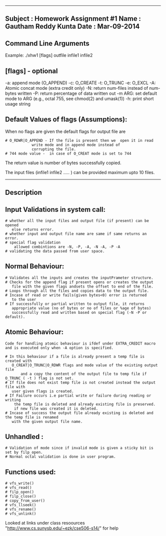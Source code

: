 -----------------------------------------
Subject	: Homework Assignment #1
Name	: Gautham Reddy Kunta
Date   	: Mar-09-2014
-----------------------------------------

Command Line Arguments
------------------------------------------------------

Example:  ./xhw1 [flags] outfile infile1 infile2


[flags]	- optional
-------------------------------------------------------

-a: append mode (O_APPEND)
-c: O_CREATE
-t: O_TRUNC
-e: O_EXCL
-A: Atomic concat mode (extra credit only)
-N: return num-files instead of num-bytes written
-P: return percentage of data written out
-m ARG: set default mode to ARG (e.g., octal 755, see chmod(2) and umask(1))
-h: print short usage string

Default Values of flags (Assumptions):
------------------------------------- 
When no flags are given the default flags for output file are
	
	# O_RDWR|O_APPEND -	If the file is present then we  open it in read
				write mode and in append mode instead of 
				corrupting the file.
	# 744 mode value -	in case of O_CREAT mode is set to 744

The return value is number of bytes successfully copied.

The input files (infile1 infile2 ..... ) can be provided maximum upto 10 files.

------------
Description 
------------

Input Validations in system call:
---------------------------------	
	# whether all the input files and output file (if present) can be opened
	   else returns error.
	# whether input and output file name are same if same returns an error.
	# special flag validation
		allowed combintions are -N, -P, -A, -N -A, -P -A
	# validating the data passed from user space.

Normal Behaviour:
-----------------
	# Validates all the inputs and creates the inputPrameter structure.
	# Checks for the append flag if present opens or creates the output
	   file with the given flags andsets the offset to end of the file.
	# Loops through all the files and copies data to the output file.
	# Incase of read or write fails(given bytes<0) error is returned 
	   to the user
	# If successfully or partial written to output file, it returns
	   appropriate value (no of bytes or no of files or %age of bytes)
	   successfully read and written based on special flag (-N -P or default).

Atomic Behaviour:
-----------------
	Code for handling atomic behaviour is ifdef under EXTRA_CREDIT macro
	and is executed only when -A option is specified.
	
	# In this behaviour if a file is already present a temp file is created with
	   O_CREAT|O_TRUNC|O_RDWR flags and mode value of the existing output file 
    	   and a copy the content of the output file to temp file if O_TRUNC ( -t ) flag is not set.
	# If file does not exist temp file is not created instead the output file with 
	   user given flags is created.
	# If Failure occurs i.e partial write or failure during reading or writing
	    the temp file is deleted and already existing file is preserved.
	    if new file was created it is deleted.
	# Incase of success the output file already existing is deleted and the temp file is renamed 
	   with the given output file name.

Unhandled :
-----------
	# Validation of mode since if invalid mode is given a sticky bit is set by filp_open.
	# Normal octal validation is done in user program.


Functions used:
---------------
	# vfs_write()
	# vfs_read()
	# filp_open()
	# filp_close()
	# copy_from_user()
	# vfs_llseek() 
	# vfs_rename()
	# vfs_unlink()

Looked at links under class resoources "http://www.cs.sunysb.edu/~ezk/cse506-s14/" for help

